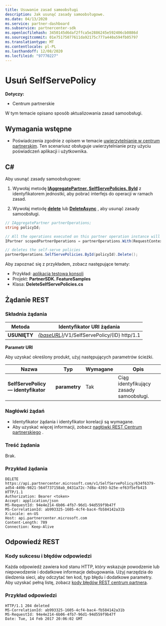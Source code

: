 ```yaml
---
title: Usuwanie zasad samoobsługi
description: Jak usunąć zasady samoobsługowe.
ms.date: 04/13/2020
ms.service: partner-dashboard
ms.subservice: partnercenter-sdk
ms.openlocfilehash: 3450145d6daf2ffca5e2886245e592406cb0886d
ms.sourcegitcommit: 01e75175077611da92175c777a440a594fb05797
ms.translationtype: MT
ms.contentlocale: pl-PL
ms.lasthandoff: 12/08/2020
ms.locfileid: "97770227"
---
```

# <a name="delete-a-selfservepolicy"></a>Usuń SelfServePolicy

**Dotyczy:**

- Centrum partnerskie

W tym temacie opisano sposób aktualizowania zasad samoobsługi.

## <a name="prerequisites"></a>Wymagania wstępne

- Poświadczenia zgodnie z opisem w temacie [uwierzytelnianie w centrum partnerskim](partner-center-authentication.md). Ten scenariusz obsługuje uwierzytelnianie przy użyciu poświadczeń aplikacji i użytkownika.

## <a name="c"></a>C\#

Aby usunąć zasady samoobsługowe:

1. Wywołaj metodę [**IAggregatePartner. SelfServePolicies. ById**](/dotnet/api/microsoft.store.partnercenter.iselfservepoliciescollection.byid) z identyfikatorem jednostki, aby pobrać interfejs do operacji w ramach zasad.

2. Wywołaj metodę [**delete**](/dotnet/api/microsoft.store.partnercenter.SelfServePolicies.delete) lub [**DeleteAsync**](/dotnet/api/microsoft.store.partnercenter.SelfServePolicies.deleteasync) , aby usunąć zasady samoobsługi.

``` csharp
// IAggregatePartner partnerOperations;
string policyId;

// All the operations executed on this partner operation instance will share the same correlation Id but will differ in request Id
IPartner scopedPartnerOperations = partnerOperations.With(RequestContextFactory.Instance.Create(Guid.NewGuid()));

// deletes the self-serve policies
partnerOperations.SelfServePolicies.ById(policyId).Delete();
```

Aby zapoznać się z przykładem, zobacz następujące tematy:

- Przykład: [aplikacja testowa konsoli](console-test-app.md)
- Projekt: **PartnerSDK. FeatureSamples**
- Klasa: **DeleteSelfServePolicies.cs**

## <a name="rest-request"></a>Żądanie REST

### <a name="request-syntax"></a>Składnia żądania

| Metoda  | Identyfikator URI żądania                                                                   |
|---------|-------------------------------------------------------------------------------|
| **USUNIĘTY** | [*{baseURL}*](partner-center-rest-urls.md)/V1/SelfServePolicy/{ID} http/1.1 |

**Parametr URI**

Aby uzyskać określony produkt, użyj następujących parametrów ścieżki.

| Nazwa                       | Typ         | Wymagane | Opis                                                     |
|----------------------------|--------------|----------|-----------------------------------------------------------------|
| **SelfServePolicy — identyfikator**     | **parametry**   | Tak      | Ciąg identyfikujący zasady samoobsługi.                 |

### <a name="request-headers"></a>Nagłówki żądań

- Identyfikator żądania i identyfikator korelacji są wymagane.
- Aby uzyskać więcej informacji, zobacz [nagłówki REST Centrum partnerskiego](headers.md) .

### <a name="request-body"></a>Treść żądania

Brak.

### <a name="request-example"></a>Przykład żądania

```http
DELETE https://api.partnercenter.microsoft.com/v1/SelfServePolicy/634f6379-ad54-449b-9821-564f737158ab_0431a72c-7d8a-4393-b25e-ef63f5efb415 HTTP/1.1
Authorization: Bearer <token>
Accept: application/json
MS-RequestId: 94e4e214-6b06-4fb7-96d1-94d559f9b47f
MS-CorrelationId: ab993325-1605-4cf4-bac4-fb584142a31b
X-Locale: en-US
Host: api.partnercenter.microsoft.com
Content-Length: 789
Connection: Keep-Alive

```

## <a name="rest-response"></a>Odpowiedź REST

### <a name="response-success-and-error-codes"></a>Kody sukcesu i błędów odpowiedzi

Każda odpowiedź zawiera kod stanu HTTP, który wskazuje powodzenie lub niepowodzenie i dodatkowe informacje debugowania. Użyj narzędzia do śledzenia sieci, aby odczytać ten kod, typ błędu i dodatkowe parametry. Aby uzyskać pełną listę, zobacz [kody błędów REST centrum partnera](error-codes.md).

### <a name="response-example"></a>Przykład odpowiedzi

```http
HTTP/1.1 204 deleted
MS-CorrelationId: ab993325-1605-4cf4-bac4-fb584142a31b
MS-RequestId: 94e4e214-6b06-4fb7-96d1-94d559f9b47f
Date: Tue, 14 Feb 2017 20:06:02 GMT

```
